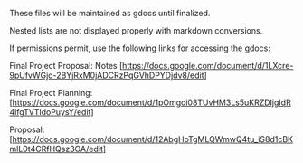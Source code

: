 These files will be maintained as gdocs until finalized. 

Nested lists are not displayed properly with markdown conversions.

If permissions permit, use the following links for accessing the gdocs:

Final Project Proposal: Notes
[https://docs.google.com/document/d/1LXcre-9pUfvWGjo-2BYjRxM0jADCRzPqGVhDPYDjdv8/edit]

Final Project Planning:
[https://docs.google.com/document/d/1pOmgoi08TUvHM3Ls5uKRZDIjgIdR4lfgTVTldoPuysY/edit]

Proposal: 
[https://docs.google.com/document/d/12AbgHoTgMLQWmwQ4tu_iS8d1cBKmlL0t4CRfHQsz3OA/edit]